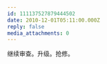 ```yaml
---
id: 111137527879444502
date: 2010-12-01T05:11:00.000Z
reply: false
media_attachments: 0
---
```


继续审查。升级。抢修。 ​​​​

